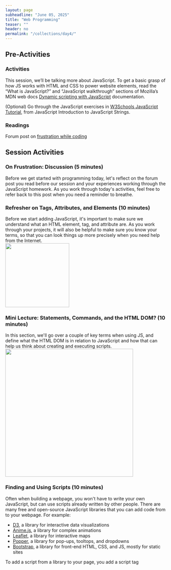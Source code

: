 ```yaml
---
layout: page
subheadline: "June 05, 2025"
title: "Web Programming"
teaser: ""
header: no
permalink: "/collections/day4/"
---
```


## Pre-Activities
### Activities
This session, we’ll be talking more about JavaScript. To get a basic grasp of how JS works with HTML and CSS to power website elements, read the “What is JavaScript?” and “JavaScript walkthrough” sections of Mozilla’s MDN web docs [Dynamic scripting with JavaScript](https://developer.mozilla.org/en-US/docs/Learn_web_development/Core/Scripting) documentation.

(Optional) Go through the JavaScript exercises in [W3Schools JavaScript Tutorial](https://www.w3schools.com/js/js_intro.asp), from JavaScript Introduction to JavaScript Strings.

### Readings
Forum post on [frustration while coding](https://discuss.codecademy.com/t/dealing-with-frustration-while-learning-to-code/512136)

## Session Activities
### On Frustration: Discussion (5 minutes)
Before we get started with programming today, let's reflect on the forum post you read before our session and your experiences working through the JavaScript homework. 
As you work through today's activities, feel free to refer back to this post when you need a reminder to breathe.

### Refresher on Tags, Attributes, and Elements (10 minutes)
Before we start adding JavaScript, it's important to make sure we understand what an HTML element, tag, and attribute are. As you work through your projects, it will also be helpful to make sure you know your terms, so that you can look things up more precisely when you need help from the Internet. <br>
<img src="https://cornell-colab.github.io/2025-SummerDH/images/qr-quizziz.jpg" height=200px>

### Mini Lecture: Statements, Commands, and the HTML DOM? (10 minutes)
In this section, we'll go over a couple of key terms when using JS, and define what the HTML DOM is in relation to JavaScript and how that can help us think about creating and executing scripts. <br>
<img src="https://www.tutorialspoint.com/html/images/html_dom.jpg" height="400" style="text-align:center;">

### Finding and Using Scripts (10 minutes)
Often when building a webpage, you won't have to write your own JavaScript, but can use scripts already written by other people. There are many free and open-source JavaScript libraries that you can add code from to your webpage. For example:
* [D3](https://d3js.org/), a library for interactive data visualizations
* [Anime.js](https://animejs.com/), a library for complex animations
* [Leaflet](https://leafletjs.com/), a library for interactive maps
* [Popper](https://floating-ui.com/?utm_source=popper.js.org), a library for pop-ups, tooltops, and dropdowns
* [Bootstrap](https://getbootstrap.com/), a library for front-end HTML, CSS, and JS, mostly for static sites

To add a script from a library to your page, you add a script tag <script type='text/javascript' src="SOURCE-LIBRARY-URL"> to the head of your HTML document. You'll then add the script to the body of your HTML document using script tags.

In pairs, find a module in any of the JavaScript libraries above and add it to a new webpage in one of your GitHub repositories. Next, find a module not in one of the libraries above (use your awesome Googling skills) and add it to your webpage.

### Editing Scripts (10 minutes)
Sometimes you find a useful script, but need it to do something else or parse a dataset that it doesn't already do. This is when your reading and writing skills come in, as you'll need to edit the script to make it fit your purposes.

Take the script you added in the last activity and edit something about its functionality, styles, or the dataset it pulls from. 

<hr>

### Break (15 minutes)

<hr>

### Adding JavaScript (25 minutes building, 5 minute share-out)
In pairs for the twenty-five ten minutes, take the time to write a script for the webpage you built yesterday that will change something in your CSS or HTML. The JS functions can do whatever you want, but it’s worth considering writing a script that may relate to your project. For example, Marijke might want to add a script that plays audio on clicking a piece of text. Nic might want to add a progress tracker of some sort. Brume might want to extract all of the titles of headings into a list. Gorka might want to make an image open up in a new tab on click. See the list below for an example of scripts you might want to considering editing or recreating:
* [Change HTML content](https://www.w3schools.com/js/tryit.asp?filename=tryjs_intro_inner_html)
* [Change CSS](https://www.w3schools.com/js/tryit.asp?filename=tryjs_intro_style)
* [Rainbow background button](https://github.com/kam535/sample-pages/blob/main/rainbow-bg.html)
* [Rainbow words buttons](https://github.com/kam535/sample-pages/blob/main/rainbow.html)
* [Image carousel](https://github.com/kam535/sample-pages/blob/main/birds.html)
* [Play/pause audio on click](https://github.com/kam535/sample-pages/blob/main/honks.html)

### Check-Ins (5 minutes)
We've spent an hour doing a lot of programming, so let's check-in to see how we're feeling about what we've handled so far. What questions do you have? How are you feeling about the process of programming? What frustrations have come up? What do you wish you knew more about?

### Code Exploration (10 minutes)
Often you might find a feature on your favourite webpage that you want to incorporate on your own site. It's useful to be able to "read' JavaScript, HTML, and CSS in this instance, since it means you can use your web developer tools to see how the code on that site functions.

Below is a list of sites that include JavaScript. With your partner, go through each site and try to figure out what the JavaScript is doing on the site. What purpose does it serve? What functions does it have? How does it work? What specific scripts/modules are being used? What CSS and HTML is being changed?
 * [https://fitnycdigitalinitiatives.github.io/museum-timeline/](https://fitnycdigitalinitiatives.github.io/museum-timeline/)
 * [https://mackerelmediafish.com/#](https://mackerelmediafish.com/#)
 * [https://johaknigiu.github.io/Digital-Videogame-Art-Scan-Project/](https://johaknigiu.github.io/Digital-Videogame-Art-Scan-Project/)
 * [https://kam535.github.io/fantastic-engine/](https://kam535.github.io/fantastic-engine/)

## References
All programmers, regardless of how long they've been coding, rely on resource lists to help them write and debug their code. Here are a few that you can refer to when you're writing:
* [W3 Schools JavaScript examples](https://www.w3schools.com/js/js_examples.asp)
* [W3 Schools HTML events examples](https://www.w3schools.com/js/js_events_examples.asp)
* [DevDocs](https://devdocs.io/)
* [CSS grid cheat sheet](https://alialaa.github.io/css-grid-cheat-sheet/)
* [JS cheat sheet](https://htmlcheatsheet.com/js/)
* Google searches for your problem that end in "JS Fiddle" or "Stack Overflow" are helpful. 

## Post-Activities
Continue to work on your two scripts from today's session. If you need help, reach out to Kiran or Matt.
(Optional) Keep working through programming exercises in W3 Tutorials.
